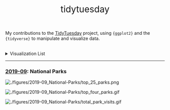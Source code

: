 <h1 style="font-weight:normal" align="center">
  &nbsp;tidytuesday&nbsp;
</h1>

<br>

My contributions to the [TidyTuesday](https://github.com/rfordatascience/tidytuesday) project, using `{ggplot2}` and the `{tidyverse}` to manipulate and visualize data.

<br>

<details>
  <summary>Visualization List</summary>
  
<!-- toc -->
* **2019**
  - 2021-09: [National Parks](https://github.com/corysauve/tidytuesday/blob/main/figures/2019-09_National-Parks/)
<!-- tocstop -->

</details>

***

### [2019-09](https://github.com/corysauve/tidytuesday/blob/main/figures/2019-09_National-Parks/): National Parks

![./figures/2019-09_National-Parks/top_25_parks.png](https://github.com/corysauve/tidytuesday/blob/master/figures/2019-09_National-Parks/top_25_parks.png)

![./figures/2019-09_National-Parks/top_four_parks.gif](https://github.com/corysauve/tidytuesday/blob/master/figures/2019-09_National-Parks/top_four_parks.gif)

![./figures/2019-09_National-Parks/total_park_visits.gif](https://github.com/corysauve/tidytuesday/blob/master/figures/2019-09_National-Parks/total_park_visits.gif)

